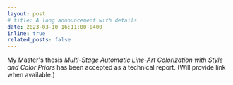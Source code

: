 ```yaml
---
layout: post
# title: A long announcement with details
date: 2023-03-10 16:11:00-0400
inline: true
related_posts: false
---
```


My Master's thesis <i>Multi-Stage Automatic Line-Art Colorization with Style and Color Priors</i> has been accepted as a technical report. (Will provide link when available.)
